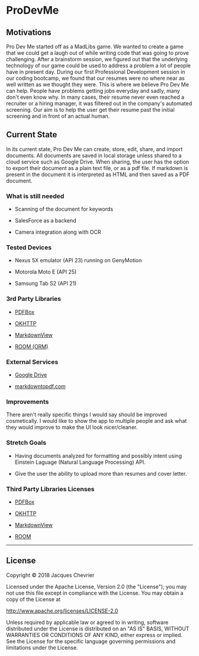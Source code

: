 # ProDevMe

## Motivations

Pro Dev Me started off as a MadLibs game. We wanted to create a game that we could 
get a laugh out of while writing code that was going to prove challenging.
After a brainstorm session, we figured out that the underlying technology
of our game could be used to address a problem a lot of people have in present day.
During our first Professional Development session in our coding bootcamp, we found 
that our resumes were no where near as well written as we thought they were.
This is where we believe Pro Dev Me can help.
People have problems getting jobs everyday and sadly, many don't even know why.
In many cases, their resume never even reached a recruiter or a hiring manager,
it was filtered out in the company's automated screening. Our aim is to help the
user get their resume past the initial screening and in front of an actual human.

## Current State

In its current state, Pro Dev Me can create, store, edit, share, and import documents.
All documents are saved in local storage unless shared to a cloud service such as
Google Drive. When sharing, the user has the option to export their document as a
plain text file, or as a pdf file. If markdown is present in the document it is 
interpreted as HTML and then saved as a PDF document.

### What is still needed

+ Scanning of the document for keywords

+ SalesForce as a backend

+ Camera integration along with OCR

### Tested Devices

+ Nexus 5X emulator (API 23) running on GenyMotion

+ Motorola Moto E (API 25)

+ Samsung Tab S2 (API 21)

### 3rd Party Libraries

+ [PDFBox](https://github.com/apache/pdfbox)

+ [OKHTTP](https://github.com/square/okhttp)

+ [MarkdownView](https://github.com/falnatsheh/MarkdownView)

+ [ROOM (ORM)](https://developer.android.com/topic/libraries/architecture/room.html)

### External Services

+ [Google Drive](https://www.google.com/drive/)

+ [markdowntopdf.com](http://www.markdowntopdf.com/)

### Improvements

There aren't really specific things I would say should be improved cosmetically.
I would like to show the app to multiple people and ask what they would improve
to make the UI look nicer/cleaner.

### Stretch Goals

+ Having documents analyzed for formatting and possibly intent using Einstein
Laguage (Natural Language Processing) API.

+ Give the user the ability to upload more than resumes and cover letter.

### Third Party Libraries Licenses

+ [PDFBox](https://github.com/apache/pdfbox/blob/trunk/LICENSE.txt)

+ [OKHTTP](https://github.com/square/okhttp/blob/master/LICENSE.txt)

+ [MarkdownView](https://github.com/falnatsheh/MarkdownView/blob/master/license.txt)

+ [ROOM](http://lmgtfy.com/?q=Room+Orm+License)


**********************************************************************************
## License

Copyright &copy; 2018 Jacques Chevrier

Licensed under the Apache License, Version 2.0 (the "License");
you may not use this file except in compliance with the License.
You may obtain a copy of the License at

http://www.apache.org/licenses/LICENSE-2.0

Unless required by applicable law or agreed to in writing, software
distributed under the License is distributed on an "AS IS" BASIS,
WITHOUT WARRANTIES OR CONDITIONS OF ANY KIND, either express or implied.
See the License for the specific language governing permissions and
limitations under the License.
